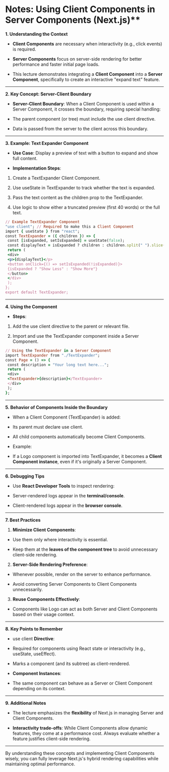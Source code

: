 # Notes: Using Client Components in Server Components (Next.js)**

**1\. Understanding the Context**

-  **Client Components** are necessary when interactivity (e.g., click events) is required.

-  **Server Components** focus on server-side rendering for better performance and faster initial page loads.

-  This lecture demonstrates integrating a **Client Component** into a **Server Component**, specifically to create an interactive "expand text" feature.

---

**2\. Key Concept: Server-Client Boundary**

-  **Server-Client Boundary**: When a Client Component is used within a Server Component, it crosses the boundary, requiring special handling:

-  The parent component (or tree) must include the use client directive.

-  Data is passed from the server to the client across this boundary.

---

**3\. Example: Text Expander Component**

-  **Use Case**: Display a preview of text with a button to expand and show full content.

-  **Implementation Steps**:

1.  Create a TextExpander Client Component.

2.  Use useState in TextExpander to track whether the text is expanded.

3.  Pass the text content as the children prop to the TextExpander.

4.  Use logic to show either a truncated preview (first 40 words) or the full text.

```ruby
// Example TextExpander Component
"use client"; // Required to make this a Client Component
import { useState } from "react";
const TextExpander = ({ children }) => {
 const [isExpanded, setIsExpanded] = useState(false);
 const displayText = isExpanded ? children : children.split(" ").slice(0, 40).join(" ") + "...";
 return (
 <div>
 <p>{displayText}</p>
 <button onClick={() => setIsExpanded(!isExpanded)}>
 {isExpanded ? "Show Less" : "Show More"}
 </button>
 </div>
 );
};
export default TextExpander;
```
---

**4\. Using the Component**

-  **Steps**:

1.  Add the use client directive to the parent or relevant file.

2.  Import and use the TextExpander component inside a Server Component.

```ruby
// Using the TextExpander in a Server Component
import TextExpander from "./TextExpander";
const Page = () => {
 const description = "Your long text here...";
 return (
 <div>
 <TextExpander>{description}</TextExpander>
 </div>
 );
};
```
---

**5\. Behavior of Components Inside the Boundary**

-  When a Client Component (TextExpander) is added:

-  Its parent must declare use client.

-  All child components automatically become Client Components.

-  Example:

-  If a Logo component is imported into TextExpander, it becomes a **Client Component instance**, even if it's originally a Server Component.

---
**6\. Debugging Tips**

-  Use **React Developer Tools** to inspect rendering:

-  Server-rendered logs appear in the **terminal/console**.

-  Client-rendered logs appear in the **browser console**.
---
**7\. Best Practices**

1.  **Minimize Client Components**:

-  Use them only where interactivity is essential.

-  Keep them at the **leaves of the component tree** to avoid unnecessary client-side rendering.

2.  **Server-Side Rendering Preference**:

-  Whenever possible, render on the server to enhance performance.

-  Avoid converting Server Components to Client Components unnecessarily.

3.  **Reuse Components Effectively**:

-  Components like Logo can act as both Server and Client Components based on their usage context.
---
**8\. Key Points to Remember**

-  use client **Directive**:

-  Required for components using React state or interactivity (e.g., useState, useEffect).

-  Marks a component (and its subtree) as client-rendered.

-  **Component Instances**:

-  The same component can behave as a Server or Client Component depending on its context.
---
**9\. Additional Notes**

-  The lecture emphasizes the **flexibility** of Next.js in managing Server and Client Components.

-  **Interactivity trade-offs**: While Client Components allow dynamic features, they come at a performance cost. Always evaluate whether a feature justifies client-side rendering.
---
By understanding these concepts and implementing Client Components wisely, you can fully leverage Next.js's hybrid rendering capabilities while maintaining optimal performance.
